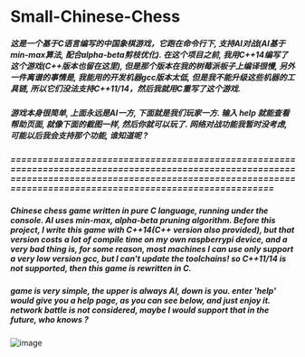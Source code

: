 # Small-Chinese-Chess

##### 这是一个基于C语言编写的中国象棋游戏，它跑在命令行下, 支持AI对战(AI基于min-max算法, 配合alpha-beta剪枝优化). 在这个项目之前, 我用C++14编写了这个游戏(C++版本也留在这里), 但是那个版本在我的树莓派板子上编译很慢, 另外一件离谱的事情是, 我能用的开发机器gcc版本太低, 但是我不能升级这些机器的工具链, 所以它们没法支持C++11/14，然后我就用C重写了这个游戏.

##### 游戏本身很简单, 上面永远是AI一方, 下面就是我们玩家一方. 输入 help 就能查看帮助页面, 就像下面的截图一样, 然后你就可以玩了. 网络对战功能我暂时没考虑, 可能以后我会支持那个功能, 谁知道呢 ? 

##### ================================================================================================================================================================================================================

##### Chinese chess game written in pure C language, running under the console. AI uses min-max, alpha-beta pruning algorithm. Before this project, I write this game with C++14(C++ version also provided), but that version costs a lot of compile time on my own raspberrypi device, and a very bad thing is, for some reason, most machines I can use only support a very low version gcc, but I can't update the toolchains! so C++11/14 is not supported, then this game is rewritten in C.

##### game is very simple, the upper is always AI, down is you. enter 'help' would give you a help page, as you can see below, and just enjoy it. network battle is not considered, maybe I would support that in the future, who knows ?

![image](https://github.com/yuanluo2/Small-Chinese-Chess/assets/49439486/c827e195-acf9-42bd-87ca-dd30d0b4a749)
